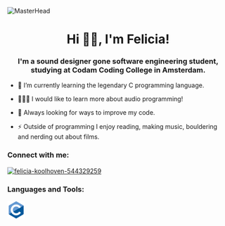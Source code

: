 ![MasterHead](https://www.listory.com/static/media/waveform-gradient.eedc1682.gif)

<h1 align="center">Hi 👋🏼, I'm Felicia!</h1>
<h3 align="center">I'm a sound designer gone software engineering student, studying at Codam Coding College in Amsterdam.</h3>

- 🌱 I’m currently learning the legendary C programming language.

- 👩🏻‍💻 I would like to learn more about audio programming!

- 🔭 Always looking for ways to improve my code.

- ⚡ Outside of programming I enjoy reading, making music, bouldering and nerding out about films.

<h3 align="left">Connect with me:</h3>
<p align="left">
<a href="https://linkedin.com/in/felicia-koolhoven-544329259" target="blank"><img align="center" src="https://raw.githubusercontent.com/rahuldkjain/github-profile-readme-generator/master/src/images/icons/Social/linked-in-alt.svg" alt="felicia-koolhoven-544329259" height="30" width="40" /></a>
</p>

<h3 align="left">Languages and Tools:</h3>
<p align="left"> <a href="https://www.cprogramming.com/" target="_blank" rel="noreferrer"> <img src="https://raw.githubusercontent.com/devicons/devicon/master/icons/c/c-original.svg" alt="c" width="40" height="40"/> </a> </p>
